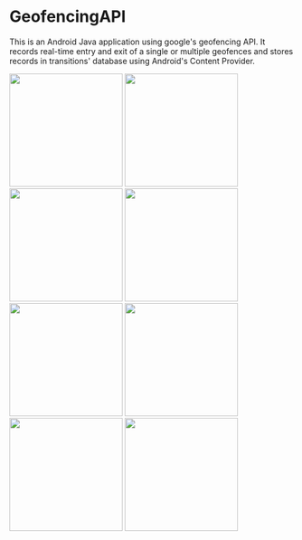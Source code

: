 # GeofencingAPI
This is an Android Java application using google's geofencing API. It records real-time entry and exit of a single or multiple geofences and stores records in transitions' database using Android's Content Provider.



<img src="https://github.com/user-attachments/assets/e66d80b4-a851-4711-95d0-8dd4770b3777" width="200" />
<img src="https://github.com/user-attachments/assets/231db136-a937-4bb1-b324-ac4f444825f8" width="200" />
<img src="https://github.com/user-attachments/assets/42b27dc3-c3e8-4669-b3ab-4bae4e72fcbc" width="200" />
<img src="https://github.com/user-attachments/assets/026478da-4f61-4b23-b780-d3c8b7c34567" width="200" />
<img src="https://github.com/user-attachments/assets/b554ab45-664e-4871-a8fb-0cb2a8b6238c" width="200" />
<img src="https://github.com/user-attachments/assets/30ffad0f-3448-418b-a990-7744546386cf" width="200" />
<img src="https://github.com/user-attachments/assets/5b18bbb4-4757-4ee0-8066-d5d116a4ccb8" width="200" />
<img src="https://github.com/user-attachments/assets/30ffad0f-3448-418b-a990-7744546386cf" width="200" />

